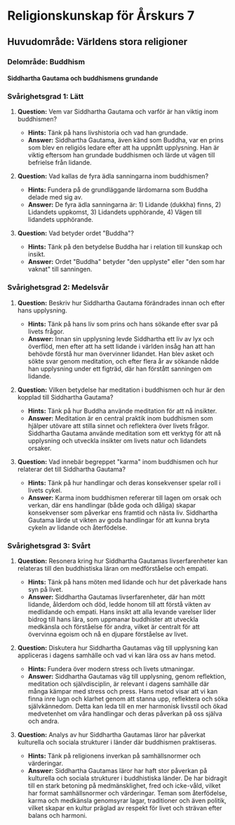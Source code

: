# Religionskunskap för Årskurs 7
## Huvudområde: Världens stora religioner
### Delområde: Buddhism

#### Siddhartha Gautama och buddhismens grundande

### Svårighetsgrad 1: Lätt
1. **Question:** Vem var Siddhartha Gautama och varför är han viktig inom buddhismen?
   - **Hints:** Tänk på hans livshistoria och vad han grundade.
   - **Answer:** Siddhartha Gautama, även känd som Buddha, var en prins som blev en religiös ledare efter att ha uppnått upplysning. Han är viktig eftersom han grundade buddhismen och lärde ut vägen till befrielse från lidande.

2. **Question:** Vad kallas de fyra ädla sanningarna inom buddhismen?
   - **Hints:** Fundera på de grundläggande lärdomarna som Buddha delade med sig av.
   - **Answer:** De fyra ädla sanningarna är: 1) Lidande (dukkha) finns, 2) Lidandets uppkomst, 3) Lidandets upphörande, 4) Vägen till lidandets upphörande.

3. **Question:** Vad betyder ordet "Buddha"?
   - **Hints:** Tänk på den betydelse Buddha har i relation till kunskap och insikt.
   - **Answer:** Ordet "Buddha" betyder "den upplyste" eller "den som har vaknat" till sanningen.

### Svårighetsgrad 2: Medelsvår
1. **Question:** Beskriv hur Siddhartha Gautama förändrades innan och efter hans upplysning. 
   - **Hints:** Tänk på hans liv som prins och hans sökande efter svar på livets frågor.
   - **Answer:** Innan sin upplysning levde Siddhartha ett liv av lyx och överflöd, men efter att ha sett lidande i världen insåg han att han behövde förstå hur man övervinner lidandet. Han blev asket och sökte svar genom meditation, och efter flera år av sökande nådde han upplysning under ett figträd, där han förstått sanningen om lidande.

2. **Question:** Vilken betydelse har meditation i buddhismen och hur är den kopplad till Siddhartha Gautama?
   - **Hints:** Tänk på hur Buddha använde meditation för att nå insikter.
   - **Answer:** Meditation är en central praktik inom buddhismen som hjälper utövare att stilla sinnet och reflektera över livets frågor. Siddhartha Gautama använde meditation som ett verktyg för att nå upplysning och utveckla insikter om livets natur och lidandets orsaker.

3. **Question:** Vad innebär begreppet "karma" inom buddhismen och hur relaterar det till Siddhartha Gautama?
   - **Hints:** Tänk på hur handlingar och deras konsekvenser spelar roll i livets cykel.
   - **Answer:** Karma inom buddhismen refererar till lagen om orsak och verkan, där ens handlingar (både goda och dåliga) skapar konsekvenser som påverkar ens framtid och nästa liv. Siddhartha Gautama lärde ut vikten av goda handlingar för att kunna bryta cykeln av lidande och återfödelse.

### Svårighetsgrad 3: Svårt
1. **Question:** Resonera kring hur Siddhartha Gautamas livserfarenheter kan relateras till den buddhistiska läran om medförståelse och empati.
   - **Hints:** Tänk på hans möten med lidande och hur det påverkade hans syn på livet.
   - **Answer:** Siddhartha Gautamas livserfarenheter, där han mött lidande, ålderdom och död, ledde honom till att förstå vikten av medlidande och empati. Hans insikt att alla levande varelser lider bidrog till hans lära, som uppmanar buddhister att utveckla medkänsla och förståelse för andra, vilket är centralt för att övervinna egoism och nå en djupare förståelse av livet.

2. **Question:** Diskutera hur Siddhartha Gautamas väg till upplysning kan appliceras i dagens samhälle och vad vi kan lära oss av hans metod.
   - **Hints:** Fundera över modern stress och livets utmaningar.
   - **Answer:** Siddhartha Gautamas väg till upplysning, genom reflektion, meditation och självdisciplin, är relevant i dagens samhälle där många kämpar med stress och press. Hans metod visar att vi kan finna inre lugn och klarhet genom att stanna upp, reflektera och söka självkännedom. Detta kan leda till en mer harmonisk livsstil och ökad medvetenhet om våra handlingar och deras påverkan på oss själva och andra.

3. **Question:** Analys av hur Siddhartha Gautamas läror har påverkat kulturella och sociala strukturer i länder där buddhismen praktiseras.
   - **Hints:** Tänk på religionens inverkan på samhällsnormer och värderingar.
   - **Answer:** Siddhartha Gautamas läror har haft stor påverkan på kulturella och sociala strukturer i buddhistiska länder. De har bidragit till en stark betoning på medmänsklighet, fred och icke-våld, vilket har format samhällsnormer och värderingar. Teman som återfödelse, karma och medkänsla genomsyrar lagar, traditioner och även politik, vilket skapar en kultur präglad av respekt för livet och strävan efter balans och harmoni.